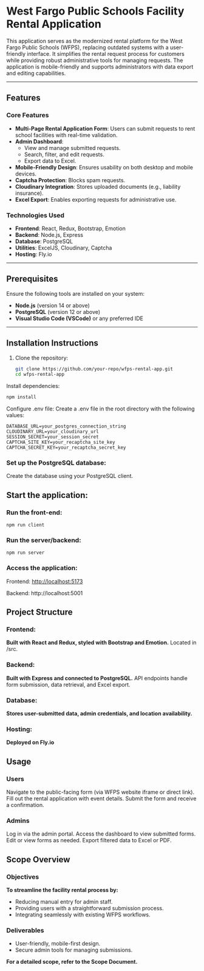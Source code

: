 # West Fargo Public Schools Facility Rental Application

This application serves as the modernized rental platform for the West Fargo Public Schools (WFPS), replacing outdated systems with a user-friendly interface. It simplifies the rental request process for customers while providing robust administrative tools for managing requests. The application is mobile-friendly and supports administrators with data export and editing capabilities.

---

## Features

### Core Features
- **Multi-Page Rental Application Form**: Users can submit requests to rent school facilities with real-time validation.
- **Admin Dashboard**:
  - View and manage submitted requests.
  - Search, filter, and edit requests.
  - Export data to Excel.
- **Mobile-Friendly Design**: Ensures usability on both desktop and mobile devices.
- **Captcha Protection**: Blocks spam requests.
- **Cloudinary Integration**: Stores uploaded documents (e.g., liability insurance).
- **Excel Export**: Enables exporting requests for administrative use.

### Technologies Used
- **Frontend**: React, Redux, Bootstrap, Emotion
- **Backend**: Node.js, Express
- **Database**: PostgreSQL
- **Utilities**: ExcelJS, Cloudinary, Captcha
- **Hosting**: Fly.io

---

## Prerequisites

Ensure the following tools are installed on your system:
- **Node.js** (version 14 or above)
- **PostgreSQL** (version 12 or above)
- **Visual Studio Code (VSCode)** or any preferred IDE

---

## Installation Instructions

1. Clone the repository:
   ```bash
   git clone https://github.com/your-repo/wfps-rental-app.git
   cd wfps-rental-app
Install dependencies:

```bash
npm install
```

Configure .env file: Create a .env file in the root directory with the following values:

```
DATABASE_URL=your_postgres_connection_string
CLOUDINARY_URL=your_cloudinary_url
SESSION_SECRET=your_session_secret
CAPTCHA_SITE_KEY=your_recaptcha_site_key
CAPTCHA_SECRET_KEY=your_recaptcha_secret_key
```

### Set up the PostgreSQL database:

Create the database using your PostgreSQL client.

## Start the application:

### Run the front-end:

```
npm run client
```

### Run the server/backend:

```
npm run server
```
### Access the application:

Frontend: [http://localhost:5173](http://localhost:5173/)

Backend: http://localhost:5001

## Project Structure

### Frontend:

**Built with React and Redux, styled with Bootstrap and Emotion.**
Located in /src.

### Backend:

**Built with Express and connected to PostgreSQL.**
API endpoints handle form submission, data retrieval, and Excel export.

### Database:

**Stores user-submitted data, admin credentials, and location availability.**

### Hosting:

**Deployed on Fly.io**

## Usage

### Users

Navigate to the public-facing form (via WFPS website iframe or direct link).
Fill out the rental application with event details.
Submit the form and receive a confirmation.

### Admins

Log in via the admin portal.
Access the dashboard to view submitted forms.
Edit or view forms as needed.
Export filtered data to Excel or PDF.

## Scope Overview

### Objectives

**To streamline the facility rental process by:**

- Reducing manual entry for admin staff.
- Providing users with a straightforward submission process.
- Integrating seamlessly with existing WFPS workflows.

### Deliverables

- User-friendly, mobile-first design.
- Secure admin tools for managing submissions.

**For a detailed scope, refer to the Scope Document.**
